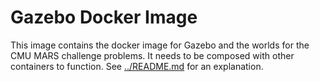 # Gazebo Docker Image 

This image contains the docker image for Gazebo and the worlds for the CMU MARS challenge problems. It needs to be composed with other containers to function. See [../README.md](../README.md) for an explanation.
